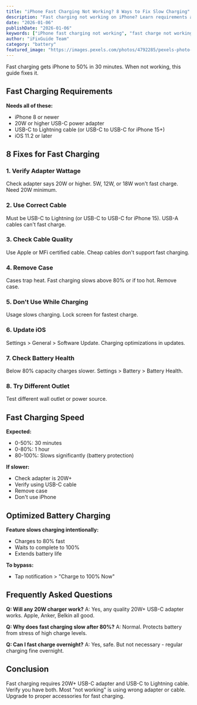 ```yaml
---
title: "iPhone Fast Charging Not Working? 8 Ways to Fix Slow Charging"
description: "Fast charging not working on iPhone? Learn requirements and fix fast charging issues to charge iPhone to 50% in 30 minutes."
date: "2026-01-06"
publishDate: "2026-01-06"
keywords: ["iPhone fast charging not working", "fast charge not working", "iPhone charges slowly", "enable fast charging", "20W charging not working"]
author: "iFixGuide Team"
category: "battery"
featured_image: "https://images.pexels.com/photos/4792285/pexels-photo-4792285.jpeg?auto=compress&cs=tinysrgb&w=1200"
---
```


Fast charging gets iPhone to 50% in 30 minutes. When not working, this guide fixes it.

## Fast Charging Requirements

**Needs all of these:**
- iPhone 8 or newer
- 20W or higher USB-C power adapter
- USB-C to Lightning cable (or USB-C to USB-C for iPhone 15+)
- iOS 11.2 or later

## 8 Fixes for Fast Charging

### 1. Verify Adapter Wattage
Check adapter says 20W or higher. 5W, 12W, or 18W won't fast charge. Need 20W minimum.

### 2. Use Correct Cable
Must be USB-C to Lightning (or USB-C to USB-C for iPhone 15). USB-A cables can't fast charge.

### 3. Check Cable Quality
Use Apple or MFi certified cable. Cheap cables don't support fast charging.

### 4. Remove Case
Cases trap heat. Fast charging slows above 80% or if too hot. Remove case.

### 5. Don't Use While Charging
Usage slows charging. Lock screen for fastest charge.

### 6. Update iOS
Settings > General > Software Update. Charging optimizations in updates.

### 7. Check Battery Health
Below 80% capacity charges slower. Settings > Battery > Battery Health.

### 8. Try Different Outlet
Test different wall outlet or power source.

## Fast Charging Speed

**Expected:**
- 0-50%: 30 minutes
- 0-80%: 1 hour
- 80-100%: Slows significantly (battery protection)

**If slower:**
- Check adapter is 20W+
- Verify using USB-C cable
- Remove case
- Don't use iPhone

## Optimized Battery Charging

**Feature slows charging intentionally:**
- Charges to 80% fast
- Waits to complete to 100%
- Extends battery life

**To bypass:**
- Tap notification > "Charge to 100% Now"

## Frequently Asked Questions

**Q: Will any 20W charger work?**
A: Yes, any quality 20W+ USB-C adapter works. Apple, Anker, Belkin all good.

**Q: Why does fast charging slow after 80%?**
A: Normal. Protects battery from stress of high charge levels.

**Q: Can I fast charge overnight?**
A: Yes, safe. But not necessary - regular charging fine overnight.

## Conclusion
Fast charging requires 20W+ USB-C adapter and USB-C to Lightning cable. Verify you have both. Most "not working" is using wrong adapter or cable. Upgrade to proper accessories for fast charging.
